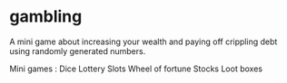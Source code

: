 # gambling

A mini game about increasing your wealth and paying off crippling debt using randomly generated numbers.

Mini games : 
    Dice 
    Lottery
    Slots
    Wheel of fortune
    Stocks
    Loot boxes